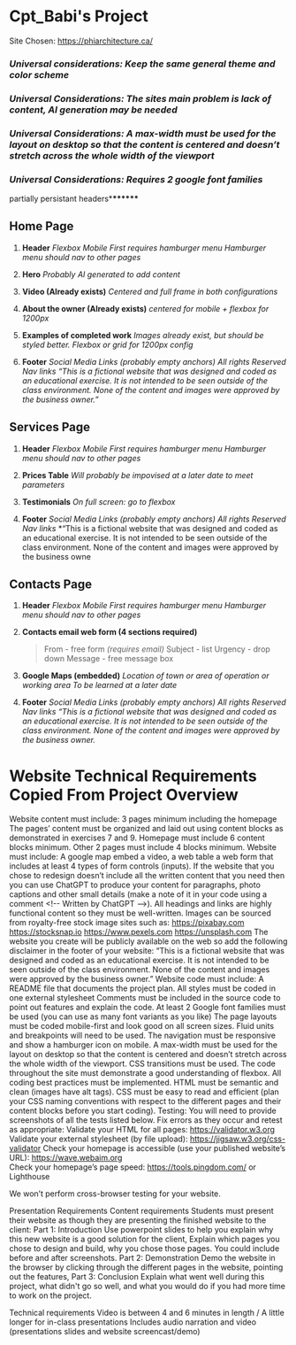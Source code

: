 # Cpt_Babi's Project

Site Chosen: https://phiarchitecture.ca/

### _Universal considerations: Keep the same general theme and color scheme_

### _Universal Considerations: The sites main problem is lack of content, AI generation may be needed_

### _Universal Considerations: A max-width must be used for the layout on desktop so that the content is centered and doesn’t stretch across the whole width of the viewport_

### _Universal Considerations: Requires 2 google font families_

partially persistant headers\***\*\*\*\*\*\***

## Home Page

1. **Header**
   _Flexbox_
   _Mobile First requires hamburger menu_
   _Hamburger menu should nav to other pages_

2. **Hero**
   _Probably AI generated to add content_

3. **Video (Already exists)**
   _Centered and full frame in both configurations_

4. **About the owner (Already exists)**
   _centered for mobile + flexbox for 1200px_

5. **Examples of completed work**
   _Images already exist, but should be styled better. Flexbox or grid for 1200px config_

6. **Footer**
   _Social Media Links (probably empty anchors)_
   _All rights Reserved_
   _Nav links_
   _“This is a fictional website that was designed and coded as an educational exercise. It is not intended to be seen outside of the class environment. None of the content and images were approved by the business owner.”_

## Services Page

1. **Header**
   _Flexbox_
   _Mobile First requires hamburger menu_
   _Hamburger menu should nav to other pages_

2. **Prices Table**
   _Will probably be impovised at a later date to meet parameters_

3. **Testimonials**
   _On full screen: go to flexbox_

4. **Footer**
   _Social Media Links (probably empty anchors)_
   _All rights Reserved_
   _Nav links_
   \*“This is a fictional website that was designed and coded as an educational exercise. It is not intended to be seen outside of the class environment. None of the content and images were approved by the business owne

## Contacts Page

1. **Header**
   _Flexbox_
   _Mobile First requires hamburger menu_
   _Hamburger menu should nav to other pages_

2. **Contacts email web form (4 sections required)**

   > From - free form _(requires email)_
   > Subject - list
   > Urgency - drop down
   > Message - free message box

3. **Google Maps (embedded)**
   _Location of town or area of operation or working area_
   _To be learned at a later date_

4. **Footer**
   _Social Media Links (probably empty anchors)_
   _All rights Reserved_
   _Nav links_
   _“This is a fictional website that was designed and coded as an educational exercise. It is not intended to be seen outside of the class environment. None of the content and images were approved by the business owner._

# Website Technical Requirements Copied From Project Overview

Website content must include:
3 pages minimum including the homepage
The pages’ content must be organized and laid out using content blocks as demonstrated in exercises 7 and 9.
Homepage must include 6 content blocks minimum. Other 2 pages must include 4 blocks minimum.
Website must include:
A google map embed
a video,
a web table
a web form that includes at least 4 types of form controls (inputs).
If the website that you chose to redesign doesn’t include all the written content that you need then you can use ChatGPT to produce your content for paragraphs, photo captions and other small details (make a note of it in your code using a comment <!-- Written by ChatGPT –>). All headings and links are highly functional content so they must be well-written.
Images can be sourced from royalty-free stock image sites such as:
https://pixabay.com
https://stocksnap.io
https://www.pexels.com
https://unsplash.com
The website you create will be publicly available on the web so add the following disclaimer in the footer of your website: “This is a fictional website that was designed and coded as an educational exercise. It is not intended to be seen outside of the class environment. None of the content and images were approved by the business owner.”
Website code must include:
A README file that documents the project plan.
All styles must be coded in one external stylesheet
Comments must be included in the source code to point out features and explain the code.
At least 2 Google font families must be used (you can use as many font variants as you like)
The page layouts must be coded mobile-first and look good on all screen sizes. Fluid units and breakpoints will need to be used.
The navigation must be responsive and show a hamburger icon on mobile.
A max-width must be used for the layout on desktop so that the content is centered and doesn’t stretch across the whole width of the viewport.
CSS transitions must be used.
The code throughout the site must demonstrate a good understanding of flexbox.
All coding best practices must be implemented. HTML must be semantic and clean (images have alt tags). CSS must be easy to read and efficient (plan your CSS naming conventions with respect to the different pages and their content blocks before you start coding).
Testing:
You will need to provide screenshots of all the tests listed below. Fix errors as they occur and retest as appropriate:
Validate your HTML for all pages: https://validator.w3.org
Validate your external stylesheet (by file upload): https://jigsaw.w3.org/css-validator
Check your homepage is accessible (use your published website’s URL): https://wave.webaim.org  
Check your homepage’s page speed:
https://tools.pingdom.com/ or Lighthouse

We won’t perform cross-browser testing for your website.

Presentation Requirements
Content requirements
Students must present their website as though they are presenting the finished website to the client:
Part 1: Introduction
Use powerpoint slides to help you explain why this new website is a good solution for the client,
Explain which pages you chose to design and build, why you chose those pages. You could include before and after screenshots.
Part 2: Demonstration
Demo the website in the browser by clicking through the different pages in the website, pointing out the features,
Part 3: Conclusion
Explain what went well during this project, what didn't go so well, and what you would do if you had more time to work on the project.

Technical requirements
Video is between 4 and 6 minutes in length / A little longer for in-class presentations
Includes audio narration and video (presentations slides and website screencast/demo)
